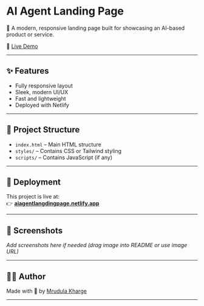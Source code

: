 # AI Agent Landing Page

🚀 A modern, responsive landing page built for showcasing an AI-based product or service.

🔗 [Live Demo](https://aiagentlangdingpage.netlify.app)

---

## ✨ Features

- Fully responsive layout
- Sleek, modern UI/UX
- Fast and lightweight
- Deployed with Netlify

---

## 📁 Project Structure

- `index.html` – Main HTML structure
- `styles/` – Contains CSS or Tailwind styling
- `scripts/` – Contains JavaScript (if any)

---

## 🚀 Deployment

This project is live at:  
👉 **[aiagentlangdingpage.netlify.app](https://aiagentlangdingpage.netlify.app)**

---

## 📸 Screenshots

_Add screenshots here if needed (drag image into README or use image URL)_

---

## 🙋‍♀️ Author

Made with 💙 by [Mrudula Kharge](https://github.com/mrudula1224)

---


